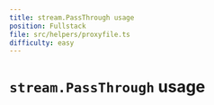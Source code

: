 ```yaml
---
title: stream.PassThrough usage
position: Fullstack
file: src/helpers/proxyfile.ts
difficulty: easy
---
```


# `stream.PassThrough` usage
